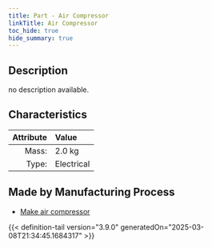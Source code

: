 ```yaml
---
title: Part - Air Compressor
linkTitle: Air Compressor
toc_hide: true
hide_summary: true
---
```

<!-- This is generated by the MarsSim HelpGenertor, do not edit. -->

## Description
no description available.

## Characteristics

| Attribute      | Value |
|--------:|:------|
|Mass:|2.0 kg|
|Type:|Electrical|

## Made by Manufacturing Process

- [Make air compressor](/docs/definitions/process/make-air-compressor)




{{< definition-tail version="3.9.0" generatedOn="2025-03-08T21:34:45.1684317" >}}



